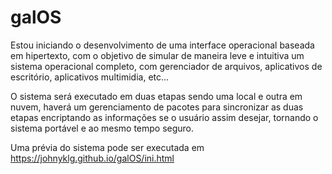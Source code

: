 # galOS

Estou iniciando o desenvolvimento de uma interface operacional baseada em hipertexto, com o objetivo de simular de maneira leve e intuitiva um sistema operacional completo, com gerenciador de arquivos, aplicativos de escritório, aplicativos multimidia, etc...

O sistema será executado em duas etapas sendo uma local e outra em nuvem, haverá um gerenciamento de pacotes para sincronizar as duas etapas encriptando as informações se o usuário assim desejar, tornando o sistema portável e ao mesmo tempo seguro.

Uma prévia do sistema pode ser executada em <a href="https://johnyklg.github.io/galOS/ini.html" target="_blank">https://johnyklg.github.io/galOS/ini.html</a>

